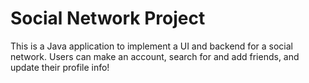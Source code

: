 # Social Network Project


This is a Java application to implement a UI and backend for a social network. Users can make an account, search for and add friends, and update their profile info!
